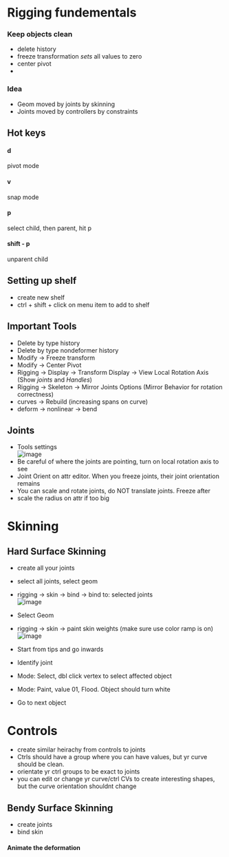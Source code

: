 # Rigging fundementals   
### Keep objects clean   
- delete history   
- freeze transformation *sets* all values to zero   
- center pivot
- 
### Idea
- Geom moved by joints by skinning
- Joints moved by controllers by constraints

## Hot keys   
#### d   
pivot mode
#### v
snap mode
#### p
select child, then parent, hit p
#### shift - p
unparent child

## Setting up shelf   
- create new shelf   
- ctrl + shift + click on menu item to add to shelf   

## Important Tools   
- Delete by type history   
- Delete by type nondeformer history   
- Modify -> Freeze transform   
- Modify -> Center Pivot   
- Rigging -> Display -> Transform Display -> View Local Rotation Axis (Show *joints* and *Handles*)
- Rigging -> Skeleton -> Mirror Joints Options (Mirror Behavior for rotation correctness)
- curves -> Rebuild (increasing spans on curve)
- deform -> nonlinear -> bend

## Joints
- Tools settings   
![image](https://github.com/user-attachments/assets/005e2c11-bd6d-49eb-917b-bc54feaae7ad)
- Be careful of where the joints are pointing, turn on local rotation axis to see   
- Joint Orient on attr editor. When you freeze joints, their joint orientation remains   
- You can scale and rotate joints, do NOT translate joints. Freeze after   
- scale the radius on attr if too big   

# Skinning
## Hard Surface Skinning
- create all your joints   
- select all joints, select geom   
- rigging -> skin -> bind -> bind to: selected joints    
![image](https://github.com/user-attachments/assets/17daeedc-3b2d-4d19-b562-3450f6bcda2e)

- Select Geom
- rigging -> skin -> paint skin weights (make sure use color ramp is on)
![image](https://github.com/user-attachments/assets/11c9040f-fdcf-4068-a715-28fd603f707e)

- Start from tips and go inwards
- Identify joint
- Mode: Select, dbl click vertex to select affected object
- Mode: Paint, value 01, Flood. Object should turn white
- Go to next object

# Controls
- create similar heirachy from controls to joints
- Ctrls should have a group where you can have values, but yr curve should be clean.
- orientate yr ctrl groups to be exact to joints
- you can edit or change yr curve/ctrl CVs to create interesting shapes, but the curve orientation shouldnt change

## Bendy Surface Skinning
- create joints
- bind skin
#### Animate the deformation

